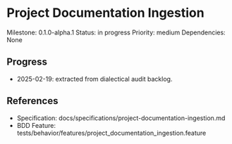 # Project Documentation Ingestion
Milestone: 0.1.0-alpha.1
Status: in progress
Priority: medium
Dependencies: None

## Progress
- 2025-02-19: extracted from dialectical audit backlog.

## References
- Specification: docs/specifications/project-documentation-ingestion.md
- BDD Feature: tests/behavior/features/project_documentation_ingestion.feature
